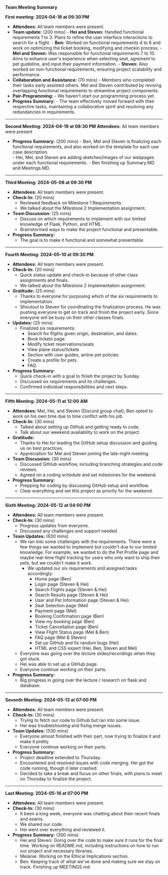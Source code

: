 ﻿
**Team Meeting  Summary**

**First meeting: 2024-04-18 at 09:30 PM**

 -   **Attendees:** All team members were present.
 -   **Team update:** (200 mins)
    -   **Hei and Steven:** Handled functional requirements 1 to 3. Plans to refine the user interface interactions to search for a flight.
    -   **Ben:** Worked on functional requirements 4 to 6 and work on optimizing the ticket booking, modifying and checkin process.
    -   **Mel and Steven:** Was responsible for functional requirements 7 to 10. Aims to enhance user's experience when selecting seat, agrement to pet guideline, and input their payment information.
    -   **Steven:** Also worked on non-functional requirements, ensuring project scalability and performance. 
 -   **Collaboration and Assistance:** (70 mins)
    -   Members who completed their tasks early assisted others. Mel and Steven contributed by revising overlapping functional requirements to streamline project components.
 -   **Pair-Programming:**
    -   We haven't start our programming process yet.
 -   **Progress Summary:**
    -   The team effectively moved forward with their respective tasks, maintaining a collaborative spirit and resolving any redundancies in requirements.


***
**Second Meeting: 2024-04-19 at 08:30 PM**
 **Attendees:** All team members were present
 -   **Progress Summary:**  (200 mins)
    -  Ben, Mel and Steven is finalizing each functional requirements, and also worked on the template for each use case description.  
    -  Hei, Mel, and Steven are adding sketches/images of our webpages under each functional requirements.
    - Ben finishing up Summary.MD and Meetings.MD.


***
**Third Meeting: 2024-05-08 at 09:30 PM**
 -   **Attendees:** All team members were present.
 -   **Check-In:** (20 mins)
	 - 	 Reviewed feedback on Milestone 1 Requirements.   
	 -  We talked about the Milestone 2 Implementation assignment.
 -   **Team Discussion:**    (25 mins)
	    -   Discuss on which requirements to implement with our limited knowledge of Flask, 				       Python, and HTML.
	    - Brainstormed ways to make the project functional and presentable.
 -   **Progress Summary:**    
	    -   The goal is to make it functional and somewhat presentable.

***
**Fourth Meeting: 2024-05-10 at 09:30 PM**
 -   **Attendees:** All team members were present.
 -   **Check-In:** (20 mins)
	 - 	Quick status update and check-in because of other class assignments and finals.   
	 -  We talked about the Milestone 2 Implementation assignment.
 -   **Gratitude:**    (25 mins)
	    -   Thanks to everyone for purposing which of the six requirements to implementation. 
	    - Shoutout to Steven for coordinating the finalization process. He was pushing everyone to get on track and finish the project early. Since everyone will be busy on their other classes finals.
 -   **Updates:**    (25 mins)
	    -   Finalized six requirements:
		    -  Search for flights given origin, destination, and dates.
		    -  Book tickets page.
		    -  Modify ticket reservations/seats
		    -  View plane status/tickets
		    -  Section with user guides, airline pet policies
		    -  Create a profile for pets
		    - 	FAQ
 -   **Progress Summary:**    
	    -  Quick check-in with a goal to finish the project by Sunday. 
	    -  Discussed six requirements and its challenges.
	    -  Confirmed individual responsibilities and next steps.


***
**Fifth Meeting: 2024-05-11 at 12:00 AM**
 -   **Attendees:** Mel, Hei, and Steven (Discord group chat); Ben opted to work on his own time due to time conflict with his job.
 -   **Check-In:** (30 mins)
	 - 	Talked about setting up GitHub and getting ready to code.   
	 -  Talk about our weekend availability to work on the project.
 -   **Gratitude:** 
	    - Thanks to Hei for leading the GitHub setup discussion and guiding us on best practices. 
	    - Appreciation for Mel and Steven joining the late-night meeting.
 -   **Team Discussion:**    (30 mins)
	    - Discussed GitHub workflow, including branching strategies and code reviews. 
	    - Agreed on a coding schedule and set milestones for the weekend.
 -   **Progress Summary:**    
	    -  Prepping for coding by discussing GitHub setup and workflow. 
	    -  Clear everything and set this project as priority for the weekend.


***
**Sixth Meeting: 2024-05-12 at 04:00 PM**
 -   **Attendees:** All team members were present.
 -   **Check-In:** (30 mins)
	 - 	Progress updates from everyone.
	 - Discussed any challenges and support needed.
 -   **Team Updates:**   (630 mins)
	    -  We ran into some challenges with the requirements. There were a few things we wanted to implement but couldn't due to our limited knowledge. For example, we wanted to do the Pet Profile page and maybe real-time flight tracking for users who only want to ship their pets, but we couldn't make it work.
		    - We updated our six requirements and assigned tasks accordingly:
			    - Home page (Ben)
			    - Login page (Steven & Hei)
			    - Search Flights page (Steven & Hei)
			    - Search Results page (Steven & Hei)
			    - User and Pet Information page (Steven & Hei)
			    - Seat Selection page (Mel)
			    - Payment page (Mel)
			    - Booking Confirmation page (Ben)
			    - View my booking page (Ben)
			    - Ticket Cancellation page (Ben)
			    - View Flight Status page (Mel & Ben)
			    - FAQ page (Mel & Steven)
			    - Set up GitHub and fix random bugs (Hei)
			    - HTML and CSS expert (Hei, Ben, Steven and Mel)
	    - Everyone was going over the lecture slides/recordings when they got stuck. 
	    - Hei was able to set up a GitHub page.
	    - Everyone continue working on their parts.
 -   **Progress Summary:**    
	    -  Big progress in going over the lecture / research on flask and database.


***
**Seventh Meeting: 2024-05-13 at 07:00 PM**
 -   **Attendees:** All team members were present.
 -   **Check-In:** (30 mins)
	 - 	Trying to fetch our code to Github but ran into some issue.
	 -  Hei was troubleshooting and fixing merge issues.
 -   **Team Updates:**   (530 mins)
	 - Everyone almost finished with their part, now trying to finalize it and make it pretty.
	 - Everyone continue working on their parts.
 -   **Progress Summary:**    
	    -  Project deadline extended to Thursday.
	    -  Encountered and resolved issues with code merging. Hei got the code running, though it later crashed.
	    - Decided to take a break and focus on other finals, with plans to meet on Thursday to finalize the project.


***
**Last Meeting: 2024-05-16 at 07:00 PM**
 -   **Attendees:** All team members were present.
 -   **Check-In:** (30 mins)
	 - 	 It been a long week, everyone was chatting about their recent finals and exams.
	 -  We shared our code.
	 -  Hei went over everything and reviewed it.
 -   **Progress Summary:**   (300 mins)
	    -  Hei and Steven: Going over the code to make sure it runs for the final time. Working on README.md, including instructions on how to run our project and necessary libraries. 
	    - Melanie: Working on the Ethical Implications section. 
	    - Ben: Keeping track of what we've done and making sure we stay on track. Finishing up MEETINGS.md.
